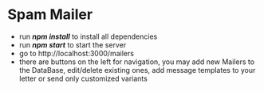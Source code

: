 # Spam Mailer

* run **_npm install_** to install all dependencies
* run **_npm start_** to start the server
* go to http://localhost:3000/mailers
* there are buttons on the left for navigation,
   you may add new Mailers to the DataBase, edit/delete existing ones,
   add message templates to your letter or send only customized variants